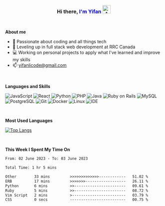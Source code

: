 <!---
yifanlicode/yifanlicode is a ✨ special ✨ repository because its `README.md` (this file) appears on your GitHub profile.
You can click the Preview link to take a look at your changes.
--->

<div align="center">
    <h3>Hi there, <span style="color: blue;">I'm Yifan</span> <a href="https://emoji.gg/emoji/9684-adorbs"><img src="https://cdn3.emoji.gg/emojis/9684-adorbs.png" width="26px" height="26px" alt="Adorbs"></a></h3>
</div>



<br />

**About me**

- 👀 Passionate about coding and all things tech
- 🌱 Leveling up in full stack web development at RRC Canada
- 💻 Working on personal projects to apply what I've learned and improve my skills
- 📫 yifanlicode@gmail.com

<br />

**Languages and Skills**

![JavaScript](https://img.shields.io/badge/-JavaScript-yellow?style=flat-square&logo=javascript&logoColor=white)
![React](https://img.shields.io/badge/-React-61DAFB?style=flat-square&logo=react&logoColor=white)
![Python](https://img.shields.io/badge/-Python-green?style=flat-square&logo=python&logoColor=white)
![PHP](https://img.shields.io/badge/-PHP-purple?style=flat-square&logo=php&logoColor=white)
![Java](https://img.shields.io/badge/-Java-007396?style=flat-square&logo=java&logoColor=white)
![Ruby on Rails](https://img.shields.io/badge/-Ruby_on_Rails-CC0000?style=flat-square&logo=ruby&logoColor=white)
![MySQL](https://img.shields.io/badge/-MySQL-4479A1?style=flat-square&logo=mysql&logoColor=white)
![PostgreSQL](https://img.shields.io/badge/-PostgreSQL-336791?style=flat-square&logo=postgresql&logoColor=white)
![Git](https://img.shields.io/badge/-Git-F05032?style=flat-square&logo=git&logoColor=white)
![Docker](https://img.shields.io/badge/-Docker-2496ED?style=flat-square&logo=docker&logoColor=white)
![Linux](https://img.shields.io/badge/-Linux-FCC624?style=flat-square&logo=linux&logoColor=black)
![IDE](https://img.shields.io/badge/-IDE-000000?style=flat-square&logo=intellij-idea&logoColor=white)

 <br />
 
**Most Used Languages**

[![Top Langs](https://github-readme-stats.vercel.app/api/top-langs/?username=yifanlicode&layout=compact)](https://github.com/anuraghazra/github-readme-stats)


<br />

**This Week I Spent My Time On**

<!--START_SECTION:waka-->

```txt
From: 02 June 2023 - To: 03 June 2023

Total Time: 1 hr 5 mins

Other        33 mins         >>>>>>>>>>>>>------------   51.02 %
ERB          17 mins         >>>>>>>------------------   26.11 %
Python       6 mins          >>-----------------------   09.61 %
Ruby         5 mins          >>-----------------------   08.72 %
Vim Script   2 mins          >------------------------   03.79 %
CSS          0 secs          -------------------------   00.75 %
```

<!--END_SECTION:waka-->

